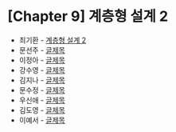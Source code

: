 # [Chapter 9] 계층형 설계 2

- 최기환 - [계층형 설계 2](https://www.blog.gihwan-dev.com/posts/bookSailor-fp-chapter9/)
- 문선주 - [글제목](링크)
- 이정아 - [글제목](링크)
- 강수영 - [글제목](링크)
- 김지나 - [글제목](링크)
- 문수정 - [글제목](링크)
- 우신애 - [글제목](링크)
- 김도영 - [글제목](링크)
- 이예서 - [글제목](링크)

